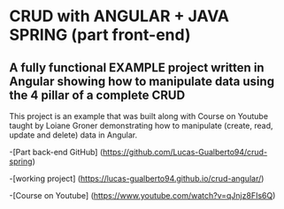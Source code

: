 
# CRUD with ANGULAR + JAVA SPRING (part front-end) 

## A fully functional EXAMPLE project written in Angular showing how to manipulate data using the 4 pillar of a complete CRUD

This project is an example that was built along with Course on Youtube taught by Loiane Groner demonstrating how to manipulate (create, read, update and delete) data in Angular.

-[Part back-end GitHub] (https://github.com/Lucas-Gualberto94/crud-spring) 

-[working project] (https://lucas-gualberto94.github.io/crud-angular/)

-[Course on Youtube] (https://www.youtube.com/watch?v=qJnjz8FIs6Q)
